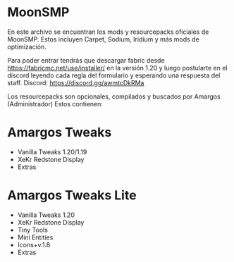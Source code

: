 # MoonSMP

En este archivo se encuentran los mods y resourcepacks oficiales de MoonSMP.
Estos incluyen Carpet, Sodium, Iridium y más mods de optimización.

Para poder entrar tendrás que descargar fabric desde https://fabricmc.net/use/installer/ en la versión 1.20 y luego postularte en el discord leyendo cada regla del formulario y esperando una respuesta del staff.
Discord: https://discord.gg/awmtcDkRMa

Los resourcepacks son opcionales, compilados y buscados por Amargos (Administrador)
Estos contienen:

# Amargos Tweaks
- Vanilla Tweaks 1.20/1.19
- XeKr Redstone Display
- Extras

# Amargos Tweaks Lite
- Vanilla Tweaks 1.20
- XeKr Redstone Display
- Tiny Tools
- Mini Entities
- Icons+v.1.8
- Extras
